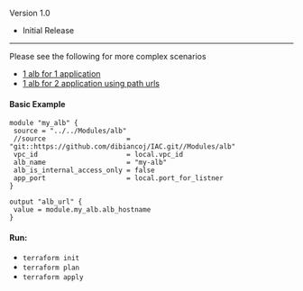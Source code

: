 Version 1.0
 - Initial Release
 
***

Please see the following for more complex scenarios
- [1 alb for 1 application](https://github.com/dibiancoj/IAC/tree/main/ModuleTester/EcsClusterWithEcsServiceAndAlb)
- [1 alb for 2 application using path urls](https://github.com/dibiancoj/IAC/tree/main/ModuleTester/EcsClusterWith2EcsServiceAnd1Alb)

#### Basic Example

 ```
module "my_alb" {
  source = "../../Modules/alb"
  //source                    = "git::https://github.com/dibiancoj/IAC.git//Modules/alb"
  vpc_id                      = local.vpc_id
  alb_name                    = "my-alb"
  alb_is_internal_access_only = false
  app_port                    = local.port_for_listner
}

output "alb_url" {
  value = module.my_alb.alb_hostname
}

 ```

 #### Run:
- ```terraform init```
- ```terraform plan```
- ```terraform apply```
